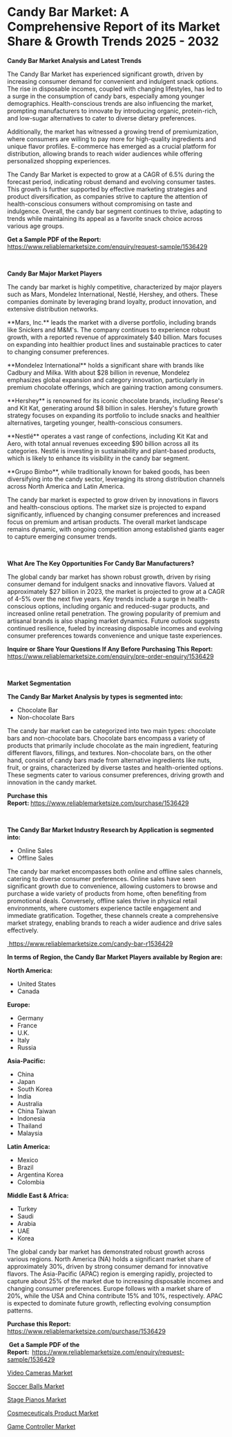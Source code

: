 <p><h1>Candy Bar Market: A Comprehensive Report of its Market Share & Growth Trends 2025 - 2032</h1></p><p><strong>Candy Bar Market Analysis and Latest Trends</strong></p>
<p><p>The Candy Bar Market has experienced significant growth, driven by increasing consumer demand for convenient and indulgent snack options. The rise in disposable incomes, coupled with changing lifestyles, has led to a surge in the consumption of candy bars, especially among younger demographics. Health-conscious trends are also influencing the market, prompting manufacturers to innovate by introducing organic, protein-rich, and low-sugar alternatives to cater to diverse dietary preferences.</p><p>Additionally, the market has witnessed a growing trend of premiumization, where consumers are willing to pay more for high-quality ingredients and unique flavor profiles. E-commerce has emerged as a crucial platform for distribution, allowing brands to reach wider audiences while offering personalized shopping experiences.</p><p>The Candy Bar Market is expected to grow at a CAGR of 6.5% during the forecast period, indicating robust demand and evolving consumer tastes. This growth is further supported by effective marketing strategies and product diversification, as companies strive to capture the attention of health-conscious consumers without compromising on taste and indulgence. Overall, the candy bar segment continues to thrive, adapting to trends while maintaining its appeal as a favorite snack choice across various age groups.</p></p>
<p><strong>Get a Sample PDF of the Report:&nbsp;</strong> <a href="https://www.reliablemarketsize.com/enquiry/request-sample/1536429?utm_campaign=2034&utm_medium=2&utm_source=Github&utm_content=ia&utm_term=04042025&utm_id=candy-bar">https://www.reliablemarketsize.com/enquiry/request-sample/1536429</a></p>
<p>&nbsp;</p>
<p><strong>Candy Bar Major Market Players</strong></p>
<p><p>The candy bar market is highly competitive, characterized by major players such as Mars, Mondelez International, Nestlé, Hershey, and others. These companies dominate by leveraging brand loyalty, product innovation, and extensive distribution networks.</p><p>**Mars, Inc.** leads the market with a diverse portfolio, including brands like Snickers and M&M's. The company continues to experience robust growth, with a reported revenue of approximately $40 billion. Mars focuses on expanding into healthier product lines and sustainable practices to cater to changing consumer preferences.</p><p>**Mondelez International** holds a significant share with brands like Cadbury and Milka. With about $28 billion in revenue, Mondelez emphasizes global expansion and category innovation, particularly in premium chocolate offerings, which are gaining traction among consumers.</p><p>**Hershey** is renowned for its iconic chocolate brands, including Reese's and Kit Kat, generating around $8 billion in sales. Hershey's future growth strategy focuses on expanding its portfolio to include snacks and healthier alternatives, targeting younger, health-conscious consumers.</p><p>**Nestlé** operates a vast range of confections, including Kit Kat and Aero, with total annual revenues exceeding $90 billion across all its categories. Nestlé is investing in sustainability and plant-based products, which is likely to enhance its visibility in the candy bar segment.</p><p>**Grupo Bimbo**, while traditionally known for baked goods, has been diversifying into the candy sector, leveraging its strong distribution channels across North America and Latin America.</p><p>The candy bar market is expected to grow driven by innovations in flavors and health-conscious options. The market size is projected to expand significantly, influenced by changing consumer preferences and increased focus on premium and artisan products. The overall market landscape remains dynamic, with ongoing competition among established giants eager to capture emerging consumer trends.</p></p>
<p>&nbsp;</p>
<p><strong>What Are The Key Opportunities For Candy Bar Manufacturers?</strong></p>
<p><p>The global candy bar market has shown robust growth, driven by rising consumer demand for indulgent snacks and innovative flavors. Valued at approximately $27 billion in 2023, the market is projected to grow at a CAGR of 4-5% over the next five years. Key trends include a surge in health-conscious options, including organic and reduced-sugar products, and increased online retail penetration. The growing popularity of premium and artisanal brands is also shaping market dynamics. Future outlook suggests continued resilience, fueled by increasing disposable incomes and evolving consumer preferences towards convenience and unique taste experiences.</p></p>
<p><strong>Inquire or Share Your Questions If Any Before Purchasing This Report:</strong> <a href="https://www.reliablemarketsize.com/enquiry/pre-order-enquiry/1536429?utm_campaign=2034&utm_medium=2&utm_source=Github&utm_content=ia&utm_term=04042025&utm_id=candy-bar">https://www.reliablemarketsize.com/enquiry/pre-order-enquiry/1536429</a></p>
<p>&nbsp;</p>
<p><strong>Market Segmentation</strong></p>
<p><strong>The Candy Bar Market Analysis by types is segmented into:</strong></p>
<p><ul><li>Chocolate Bar</li><li>Non-chocolate Bars</li></ul></p>
<p><p>The candy bar market can be categorized into two main types: chocolate bars and non-chocolate bars. Chocolate bars encompass a variety of products that primarily include chocolate as the main ingredient, featuring different flavors, fillings, and textures. Non-chocolate bars, on the other hand, consist of candy bars made from alternative ingredients like nuts, fruit, or grains, characterized by diverse tastes and health-oriented options. These segments cater to various consumer preferences, driving growth and innovation in the candy market.</p></p>
<p><strong>Purchase this Report:&nbsp;</strong><a href="https://www.reliablemarketsize.com/purchase/1536429?utm_campaign=2034&utm_medium=2&utm_source=Github&utm_content=ia&utm_term=04042025&utm_id=candy-bar">https://www.reliablemarketsize.com/purchase/1536429</a></p>
<p>&nbsp;</p>
<p><strong>The Candy Bar Market Industry Research by Application is segmented into:</strong></p>
<p><ul><li>Online Sales</li><li>Offline Sales</li></ul></p>
<p><p>The candy bar market encompasses both online and offline sales channels, catering to diverse consumer preferences. Online sales have seen significant growth due to convenience, allowing customers to browse and purchase a wide variety of products from home, often benefiting from promotional deals. Conversely, offline sales thrive in physical retail environments, where customers experience tactile engagement and immediate gratification. Together, these channels create a comprehensive market strategy, enabling brands to reach a wider audience and drive sales effectively.</p></p>
<p><a href="https://www.reliablemarketsize.com/candy-bar-r1536429?utm_campaign=2034&utm_medium=2&utm_source=Github&utm_content=ia&utm_term=04042025&utm_id=candy-bar">&nbsp;https://www.reliablemarketsize.com/candy-bar-r1536429</a></p>
<p><strong>In terms of Region, the Candy Bar Market Players available by Region are:</strong></p>
<p>
    <p> <strong> North America: </strong>
        <ul>
            <li>United States</li>
            <li>Canada</li>
        </ul>
        </p> 
    <p> <strong> Europe: </strong>
        <ul>
            <li>Germany</li>
            <li>France</li>
            <li>U.K.</li>
            <li>Italy</li>
            <li>Russia</li>
        </ul>
        </p> 
    <p> <strong> Asia-Pacific: </strong>
        <ul>
            <li>China</li>
            <li>Japan</li>
            <li>South Korea</li>
            <li>India</li>
            <li>Australia</li>
            <li>China Taiwan</li>
            <li>Indonesia</li>
            <li>Thailand</li>
            <li>Malaysia</li>
        </ul>
        </p> 
    <p> <strong> Latin America: </strong>
        <ul>
            <li>Mexico</li>
            <li>Brazil</li>
            <li>Argentina Korea</li>
            <li>Colombia</li>
        </ul>
        </p> 
    <p> <strong> Middle East & Africa: </strong>
        <ul>
            <li>Turkey</li>
            <li>Saudi</li>
            <li>Arabia</li>
            <li>UAE</li>
            <li>Korea</li>
        </ul>
    </p>
    </p>
<p><p>The global candy bar market has demonstrated robust growth across various regions. North America (NA) holds a significant market share of approximately 30%, driven by strong consumer demand for innovative flavors. The Asia-Pacific (APAC) region is emerging rapidly, projected to capture about 25% of the market due to increasing disposable incomes and changing consumer preferences. Europe follows with a market share of 20%, while the USA and China contribute 15% and 10%, respectively. APAC is expected to dominate future growth, reflecting evolving consumption patterns.</p></p>
<p><strong>Purchase this Report: </strong><a href="https://www.reliablemarketsize.com/purchase/1536429?utm_campaign=2034&utm_medium=2&utm_source=Github&utm_content=ia&utm_term=04042025&utm_id=candy-bar">https://www.reliablemarketsize.com/purchase/1536429</a></p>
<p>&nbsp;<strong>Get a Sample PDF of the Report:&nbsp;&nbsp;</strong><a href="https://www.reliablemarketsize.com/enquiry/request-sample/1536429?utm_campaign=2034&utm_medium=2&utm_source=Github&utm_content=ia&utm_term=04042025&utm_id=candy-bar">https://www.reliablemarketsize.com/enquiry/request-sample/1536429</a></p>
<p><strong></strong></p>
<p><p><a href="https://github.com/ernierintzfu/Market-Research-Report-List-1/blob/main/video-cameras-market.md?utm_campaign=2034&utm_medium=2&utm_source=Github&utm_content=ia&utm_term=04042025&utm_id=candy-bar">Video Cameras Market</a></p><p><a href="https://github.com/calizlewin2f/Market-Research-Report-List-1/blob/main/soccer-balls-market.md?utm_campaign=2034&utm_medium=2&utm_source=Github&utm_content=ia&utm_term=04042025&utm_id=candy-bar">Soccer Balls Market</a></p><p><a href="https://github.com/kielbledeni0/Market-Research-Report-List-1/blob/main/stage-pianos-market.md?utm_campaign=2034&utm_medium=2&utm_source=Github&utm_content=ia&utm_term=04042025&utm_id=candy-bar">Stage Pianos Market</a></p><p><a href="https://github.com/smarzkathyb6/Market-Research-Report-List-1/blob/main/cosmeceuticals-product-market.md?utm_campaign=2034&utm_medium=2&utm_source=Github&utm_content=ia&utm_term=04042025&utm_id=candy-bar">Cosmeceuticals Product Market</a></p><p><a href="https://github.com/grevecodeeol/Market-Research-Report-List-1/blob/main/game-controller-market.md?utm_campaign=2034&utm_medium=2&utm_source=Github&utm_content=ia&utm_term=04042025&utm_id=candy-bar">Game Controller Market</a></p></p>